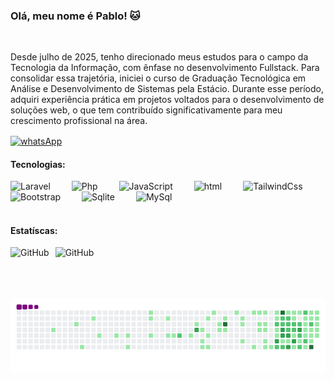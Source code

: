 ### Olá, meu nome é Pablo! 🐱
<br/>
<p>Desde julho de 2025, tenho direcionado meus estudos para o campo da Tecnologia da Informação, com ênfase no desenvolvimento Fullstack. Para consolidar essa trajetória, iniciei o curso de Graduação Tecnológica em Análise e Desenvolvimento de Sistemas pela Estácio. Durante esse período, adquiri experiência prática em projetos voltados para o desenvolvimento de soluções web, o que tem contribuído significativamente para meu crescimento profissional na área.</p>

<div>
    <a href="https://wa.me/5561992295015"><img align= "center" alt="whatsApp" src="https://img.shields.io/badge/WhatsApp-25D566?style=for-the-badge&logo=whatsapp&logoColor=white"></a>
</div>

#### Tecnologias:
<div style="display: inline_block">    
    <img alt="Laravel" width="50px" style="padding-right: 30px;" src="https://cdn.jsdelivr.net/gh/devicons/devicon@latest/icons/laravel/laravel-original.svg" />
    <img width="50px" style="padding-right: 30px;" alt="Php" src="https://cdn.jsdelivr.net/gh/devicons/devicon@latest/icons/php/php-original.svg" />
    <img width="50px" style="padding-right: 30px;" alt="JavaScript" src="https://cdn.jsdelivr.net/gh/devicons/devicon@latest/icons/javascript/javascript-original.svg" />
    <img width="50px" style="padding-right: 30px;" alt="html" src="https://cdn.jsdelivr.net/gh/devicons/devicon@latest/icons/html5/html5-original.svg" />
    <img width="50px" style="padding-right: 30px;" alt="TailwindCss" src="https://cdn.jsdelivr.net/gh/devicons/devicon@latest/icons/tailwindcss/tailwindcss-original.svg" />
    <img width="50px" style="padding-right: 30px;" alt="Bootstrap" src="https://cdn.jsdelivr.net/gh/devicons/devicon@latest/icons/bootstrap/bootstrap-original.svg" />
    <img width="50px" style="padding-right: 30px;" alt="Sqlite" src="https://cdn.jsdelivr.net/gh/devicons/devicon@latest/icons/sqlite/sqlite-original.svg" />
    <img width="50px" style="padding-right: 30px;" alt="MySql" src="https://cdn.jsdelivr.net/gh/devicons/devicon@latest/icons/azuresqldatabase/azuresqldatabase-original.svg" />



</div>
<br/>

#### Estatíscas:

<div>
    <img align="left" heigth="200px" style="padding-right: 10px;" alt="GitHub" src="https://github-readme-stats.vercel.app/api?username=Pabloopk&show_icons=true&theme=transparent&_all_commits=true&locale=pt-br" />
    <img align="left" heigth="200px" style="padding-right: 10px;" alt="GitHub" src="https://github-readme-stats.vercel.app/api/top-langs/?username=Pabloopk&layout=compact&theme=transparent&custom_tilte=Tecnologias" />
</div>
<br/>
<br/>
<br/>
<br/>


![snake gif](https://github.com/Pabloopk/Pabloopk/blob/output/github-contribution-grid-snake.gif)



